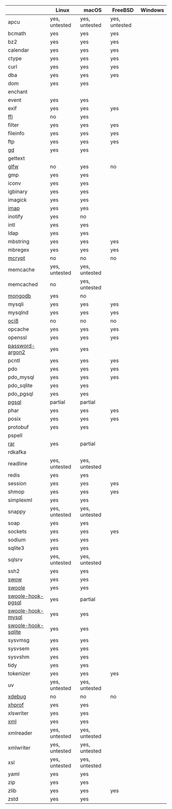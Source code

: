 |                                                            | Linux         | macOS         | FreeBSD       | Windows |
|------------------------------------------------------------|---------------|---------------|---------------|---------|
| apcu                                                       | yes, untested | yes, untested | yes, untested |         |
| bcmath                                                     | yes           | yes           | yes           |         |
| bz2                                                        | yes           | yes           | yes           |         |
| calendar                                                   | yes           | yes           | yes           |         |
| ctype                                                      | yes           | yes           | yes           |         |
| curl                                                       | yes           | yes           | yes           |         |
| dba                                                        | yes           | yes           | yes           |         | 
| dom                                                        | yes           | yes           |               |         |
| enchant                                                    |               |               |               |         |
| event                                                      | yes           | yes           |               |         |
| exif                                                       | yes           | yes           | yes           |         |
| [ffi](./extension-notes#ffi)                               | no            | yes           |               |         |
| filter                                                     | yes           | yes           | yes           |         |
| fileinfo                                                   | yes           | yes           | yes           |         |
| ftp                                                        | yes           | yes           | yes           |         |
| [gd](./extension-notes#gd)                                 | yes           | yes           |               |         |
| gettext                                                    |               |               |               |         |
| [glfw](./extension-notes#glfw)                             | no            | yes           | no            |         |
| gmp                                                        | yes           | yes           |               |         |
| iconv                                                      | yes           | yes           |               |         |
| igbinary                                                   | yes           | yes           |               |         |
| imagick                                                    | yes           | yes           |               |         |
| [imap](./extension-notes#imap)                             | yes           | yes           |               |         |
| inotify                                                    | yes           | no            |               |         |
| intl                                                       | yes           | yes           |               |         |
| ldap                                                       | yes           | yes           |               |         |
| mbstring                                                   | yes           | yes           | yes           |         |
| mbregex                                                    | yes           | yes           | yes           |         |
| [mcrypt](./extension-notes#mcrypt)                         | no            | no            | no            |         |
| memcache                                                   | yes, untested | yes, untested |               |         |
| memcached                                                  | no            | yes, untested |               |         |
| [mongodb](./extension-notes#mongodb)                       | yes           | no            |               |         |
| mysqli                                                     | yes           | yes           | yes           |         |
| mysqlnd                                                    | yes           | yes           | yes           |         |
| [oci8](./extension-notes#oci8)                             | no            | no            | no            |         |
| opcache                                                    | yes           | yes           | yes           |         |
| openssl                                                    | yes           | yes           | yes           |         |
| [password-argon2](./extension-notes#password-argon2)       | yes           | yes           |               |         |
| pcntl                                                      | yes           | yes           | yes           |         |
| pdo                                                        | yes           | yes           | yes           |         |
| pdo_mysql                                                  | yes           | yes           | yes           |         |
| pdo_sqlite                                                 | yes           | yes           |               |         |
| pdo_pgsql                                                  | yes           | yes           |               |         |
| [pgsql](./extension-notes#pgsql)                           | partial       | partial       |               |         |
| phar                                                       | yes           | yes           | yes           |         |
| posix                                                      | yes           | yes           | yes           |         |
| protobuf                                                   | yes           | yes           |               |         |
| pspell                                                     |               |               |               |         |
| [rar](./extension-notes#rar)                               | yes           | partial       |               |         |
| rdkafka                                                    |               |               |               |         |
| readline                                                   | yes, untested | yes, untested |               |         |
| redis                                                      | yes           | yes           |               |         |
| session                                                    | yes           | yes           | yes           |         |
| shmop                                                      | yes           | yes           | yes           |         |
| simplexml                                                  | yes           | yes           |               |         |
| snappy                                                     | yes, untested | yes, untested |               |         |
| soap                                                       | yes           | yes           |               |         |
| sockets                                                    | yes           | yes           | yes           |         |
| sodium                                                     | yes           | yes           |               |         |
| sqlite3                                                    | yes           | yes           |               |         |
| sqlsrv                                                     | yes, untested | yes, untested |               |         |
| ssh2                                                       | yes           | yes           |               |         |
| [swow](./extension-notes#swow)                             | yes           | yes           |               |         |
| [swoole](./extension-notes#swoole)                         | yes           | yes           |               |         |
| [swoole-hook-pgsql](./extension-notes#swoole-hook-pgsql)   | yes           | partial       |               |         |
| [swoole-hook-mysql](./extension-notes#swoole-hook-mysql)   | yes           | yes           |               |         |
| [swoole-hook-sqlite](./extension-notes#swoole-hook-sqlite) | yes           | yes           |               |         |
| sysvmsg                                                    | yes           | yes           |               |         |
| sysvsem                                                    | yes           | yes           |               |         |
| sysvshm                                                    | yes           | yes           |               |         |
| tidy                                                       | yes           | yes           |               |         |
| tokenizer                                                  | yes           | yes           | yes           |         |
| uv                                                         | yes, untested | yes, untested |               |         |
| [xdebug](./extension-notes#xdebug)                         | no            | no            | no            |         |
| [xhprof](./extension-notes#xhprof)                         | yes           | yes           |               |         |
| xlswriter                                                  | yes           | yes           |               |         |
| [xml](./extension-notes#xml)                               | yes           | yes           |               |         |
| xmlreader                                                  | yes, untested | yes, untested |               |         |
| xmlwriter                                                  | yes, untested | yes, untested |               |         |
| xsl                                                        | yes, untested | yes, untested |               |         |
| yaml                                                       | yes           | yes           |               |         |
| zip                                                        | yes           | yes           |               |         |
| zlib                                                       | yes           | yes           | yes           |         |
| zstd                                                       | yes           | yes           |               |         |
